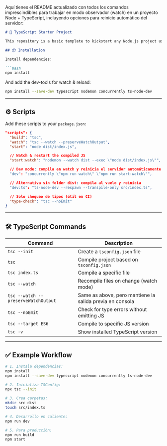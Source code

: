 Aquí tienes el README actualizado con todos los comandos imprescindibles para trabajar en modo observador (watch) en un proyecto Node + TypeScript, incluyendo opciones para reinicio automático del servidor:

````markdown
# 🚀 TypeScript Starter Project

This repository is a basic template to kickstart any Node.js project using **TypeScript**. It includes essential configuration and useful commands for development.

## 📦 Installation

Install dependencies:

```bash
npm install
````

And add the dev-tools for watch & reload:

```bash
npm install --save-dev typescript nodemon concurrently ts-node-dev
```

---

## ⚙️ Scripts

Add these scripts to your `package.json`:

```json
"scripts": {
  "build": "tsc",
  "watch": "tsc --watch --preserveWatchOutput",
  "start": "node dist/index.js",

  // Watch & restart the compiled JS
  "start:watch": "nodemon --watch dist --exec \"node dist/index.js\"",

  // Dev mode: compila en watch y reinicia el servidor automáticamente
  "dev": "concurrently \"npm run watch\" \"npm run start:watch\"",

  // Alternativa sin folder dist: compila al vuelo y reinicia
  "dev:ts": "ts-node-dev --respawn --transpile-only src/index.ts",

  // Solo chequeo de tipos (útil en CI)
  "type-check": "tsc --noEmit"
}
```

---

## 🛠 TypeScript Commands

| Command                             | Description                                              |
| ----------------------------------- | -------------------------------------------------------- |
| `tsc --init`                        | Create a `tsconfig.json` file                            |
| `tsc`                               | Compile project based on `tsconfig.json`                 |
| `tsc index.ts`                      | Compile a specific file                                  |
| `tsc --watch`                       | Recompile files on change (watch mode)                   |
| `tsc --watch --preserveWatchOutput` | Same as above, pero mantiene la salida previa en consola |
| `tsc --noEmit`                      | Check for type errors without emitting JS                |
| `tsc --target ES6`                  | Compile to specific JS version                           |
| `tsc -v`                            | Show installed TypeScript version                        |

---

## ✅ Example Workflow

```bash
# 1. Instala dependencias:
npm install
npm install --save-dev typescript nodemon concurrently ts-node-dev

# 2. Inicializa TSConfig:
npx tsc --init

# 3. Crea carpetas:
mkdir src dist
touch src/index.ts

# 4. Desarrollo en caliente:
npm run dev

# 5. Para producción:
npm run build
npm start
```
